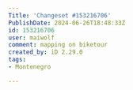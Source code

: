 ```yaml
---
Title: 'Changeset #153216706'
PublishDate: 2024-06-26T18:48:33Z
id: 153216706
user: maiwolf
comment: mapping on biketour
created_by: iD 2.29.0
tags:
- Montenegro

---
```

